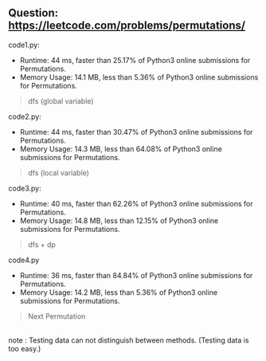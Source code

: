## Question: https://leetcode.com/problems/permutations/

code1.py:
* Runtime: 44 ms, faster than 25.17% of Python3 online submissions for Permutations.
* Memory Usage: 14.1 MB, less than 5.36% of Python3 online submissions for Permutations.
>dfs (global variable)

code2.py:
* Runtime: 44 ms, faster than 30.47% of Python3 online submissions for Permutations.
* Memory Usage: 14.3 MB, less than 64.08% of Python3 online submissions for Permutations.
>dfs (local variable)

code3.py:
* Runtime: 40 ms, faster than 62.26% of Python3 online submissions for Permutations.
* Memory Usage: 14.8 MB, less than 12.15% of Python3 online submissions for Permutations.
>dfs + dp

code4.py
* Runtime: 36 ms, faster than 84.84% of Python3 online submissions for Permutations.
* Memory Usage: 14.2 MB, less than 5.36% of Python3 online submissions for Permutations.
>Next Permutation


</br>note : Testing data can not distinguish between methods. (Testing data is too easy.)